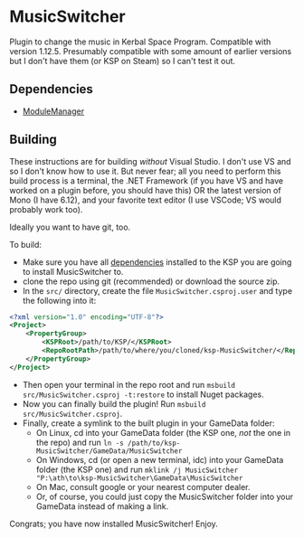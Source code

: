 # MusicSwitcher
Plugin to change the music in Kerbal Space Program.
Compatible with version 1.12.5. Presumably compatible with some amount of earlier versions but I don't
have them (or KSP on Steam) so I can't test it out.

## Dependencies
* [ModuleManager](https://github.com/sarbian/ModuleManager)

## Building
These instructions are for building *without* Visual Studio. I don't use VS and so I don't know how to
use it. But never fear; all you need to perform this build process is a terminal, the .NET Framework
\(if you have VS and have worked on a plugin before, you should have this\) OR the latest version of
Mono (I have 6.12), and your favorite text editor (I use VSCode; VS would probably work too).

Ideally you want to have git, too.

To build:

* Make sure you have all [dependencies](#dependencies) installed to the KSP you are going to install
  MusicSwitcher to.
* clone the repo using git (recommended) or download the source zip.
* In the `src/` directory, create the file `MusicSwitcher.csproj.user` and type the following into it:
```xml
<?xml version="1.0" encoding="UTF-8"?>
<Project>
    <PropertyGroup>
        <KSPRoot>/path/to/KSP/</KSPRoot>
        <RepoRootPath>/path/to/where/you/cloned/ksp-MusicSwitcher/</RepoRootPath>
    </PropertyGroup>
</Project>
```
* Then open your terminal in the repo root and run `msbuild src/MusicSwitcher.csproj -t:restore` to install
  Nuget packages.
* Now you can finally build the plugin! Run `msbuild src/MusicSwitcher.csproj`.
* Finally, create a symlink to the built plugin in your GameData folder:
  * On Linux, cd into your GameData folder \(the KSP one, *not* the one in the repo\) and
    run `ln -s /path/to/ksp-MusicSwitcher/GameData/MusicSwitcher`
  * On Windows, cd \(or open a new terminal, idc\) into your GameData folder \(the KSP one\) and
    run `mklink /j MusicSwitcher "P:\ath\to\ksp-MusicSwitcher\GameData\MusicSwitcher`
  * On Mac, consult google or your nearest computer dealer.
  * Or, of course, you could just copy the MusicSwitcher folder into your GameData instead of making
    a link.

Congrats; you have now installed MusicSwitcher! Enjoy.
